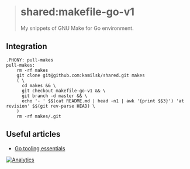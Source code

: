 > # shared:makefile-go-v1
>
> My snippets of GNU Make for Go environment.

## Integration

```
.PHONY: pull-makes
pull-makes:
	rm -rf makes
	git clone git@github.com:kamilsk/shared.git makes
	( \
	  cd makes && \
	  git checkout makefile-go-v1 && \
	  git branch -d master && \
	  echo '- ' $$(cat README.md | head -n1 | awk '{print $$3}') 'at revision' $$(git rev-parse HEAD) \
	)
	rm -rf makes/.git
```

## Useful articles

* [Go tooling essentials](https://rakyll.org/go-tool-flags/)

[![Analytics](https://ga-beacon.appspot.com/UA-109817251-4/shared/makefile-go-v1:readme)](https://github.com/igrigorik/ga-beacon)

